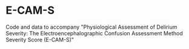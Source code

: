 # E-CAM-S
Code and data to accompany "Physiological Assessment of Delirium Severity: The Electroencephalographic Confusion Assessment Method Severity Score (E-CAM-S)"
